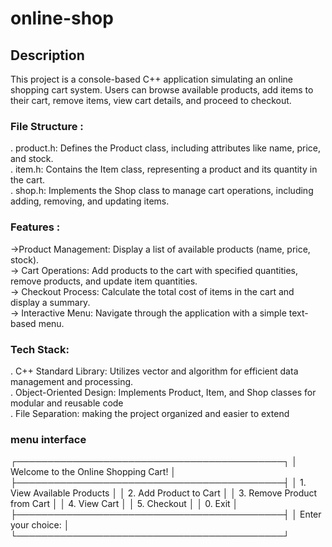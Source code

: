 # online-shop
## Description
This project is a console-based C++ application simulating an online shopping cart system. Users can browse available products, add items to their cart, remove items, view cart details, and proceed to checkout.
### File Structure :
.  product.h: Defines the Product class, including attributes like name, price, and stock.<br>
.  item.h: Contains the Item class, representing a product and its quantity in the cart.<br>
.  shop.h: Implements the Shop class to manage cart operations, including adding, removing, and updating items.
### Features :
->Product Management: Display a list of available products (name, price, stock).<br>
-> Cart Operations: Add products to the cart with specified quantities, remove products, and update item quantities.<br>
-> Checkout Process: Calculate the total cost of items in the cart and display a summary.<br>
-> Interactive Menu: Navigate through the application with a simple text-based menu.<br>
### Tech Stack:
. C++ Standard Library: Utilizes vector and algorithm for efficient data management and processing.<br>
. Object-Oriented Design: Implements Product, Item, and Shop classes for modular and reusable code<br>
. File Separation: making the project organized and easier to extend<br>
### menu interface
┌───────────────────────────────────────────┐
│         Welcome to the Online Shopping Cart!         │
├───────────────────────────────────────────┤
│ 1. View Available Products                            │
│ 2. Add Product to Cart                                │
│ 3. Remove Product from Cart                           │
│ 4. View Cart                                          │
│ 5. Checkout                                           │
│ 0. Exit                                               │
├───────────────────────────────────────────┤
│ Enter your choice:                                    │
└───────────────────────────────────────────┘


